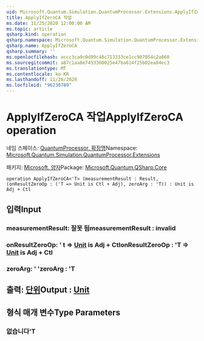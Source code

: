 ```yaml
---
uid: Microsoft.Quantum.Simulation.QuantumProcessor.Extensions.ApplyIfZeroCA
title: ApplyIfZeroCA 작업
ms.date: 11/25/2020 12:00:00 AM
ms.topic: article
qsharp.kind: operation
qsharp.namespace: Microsoft.Quantum.Simulation.QuantumProcessor.Extensions
qsharp.name: ApplyIfZeroCA
qsharp.summary: ''
ms.openlocfilehash: accc3ca9c0d99c48c713333ce1cc907054c2a860
ms.sourcegitcommit: a87c1aa8e7453360025e47ba614f25b02ea84ec3
ms.translationtype: MT
ms.contentlocale: ko-KR
ms.lasthandoff: 11/26/2020
ms.locfileid: "96230789"
---
```

# <a name="applyifzeroca-operation"></a><span data-ttu-id="2732d-102">ApplyIfZeroCA 작업</span><span class="sxs-lookup"><span data-stu-id="2732d-102">ApplyIfZeroCA operation</span></span>

<span data-ttu-id="2732d-103">네임 스페이스: [QuantumProcessor. 확장명](xref:Microsoft.Quantum.Simulation.QuantumProcessor.Extensions)</span><span class="sxs-lookup"><span data-stu-id="2732d-103">Namespace: [Microsoft.Quantum.Simulation.QuantumProcessor.Extensions](xref:Microsoft.Quantum.Simulation.QuantumProcessor.Extensions)</span></span>

<span data-ttu-id="2732d-104">패키지: [Microsoft. 양자](https://nuget.org/packages/Microsoft.Quantum.QSharp.Core)</span><span class="sxs-lookup"><span data-stu-id="2732d-104">Package: [Microsoft.Quantum.QSharp.Core](https://nuget.org/packages/Microsoft.Quantum.QSharp.Core)</span></span>




```qsharp
operation ApplyIfZeroCA<'T> (measurementResult : Result, (onResultZeroOp : ('T => Unit is Ctl + Adj), zeroArg : 'T)) : Unit is Adj + Ctl
```


## <a name="input"></a><span data-ttu-id="2732d-105">입력</span><span class="sxs-lookup"><span data-stu-id="2732d-105">Input</span></span>

### <a name="measurementresult--__invalidresult__"></a><span data-ttu-id="2732d-106">measurementResult: __잘못 <Result> 됨__</span><span class="sxs-lookup"><span data-stu-id="2732d-106">measurementResult : __invalid<Result>__</span></span>




### <a name="onresultzeroop--t--unit--is-adj--ctl"></a><span data-ttu-id="2732d-107">onResultZeroOp: ' t => [Unit](xref:microsoft.quantum.lang-ref.unit)  is Adj + Ctl</span><span class="sxs-lookup"><span data-stu-id="2732d-107">onResultZeroOp : 'T => [Unit](xref:microsoft.quantum.lang-ref.unit)  is Adj + Ctl</span></span>




### <a name="zeroarg--t"></a><span data-ttu-id="2732d-108">zeroArg: ' '</span><span class="sxs-lookup"><span data-stu-id="2732d-108">zeroArg : 'T</span></span>





## <a name="output--unit"></a><span data-ttu-id="2732d-109">출력: [단위](xref:microsoft.quantum.lang-ref.unit)</span><span class="sxs-lookup"><span data-stu-id="2732d-109">Output : [Unit](xref:microsoft.quantum.lang-ref.unit)</span></span>



## <a name="type-parameters"></a><span data-ttu-id="2732d-110">형식 매개 변수</span><span class="sxs-lookup"><span data-stu-id="2732d-110">Type Parameters</span></span>

### <a name="t"></a><span data-ttu-id="2732d-111">없습니다</span><span class="sxs-lookup"><span data-stu-id="2732d-111">'T</span></span>

